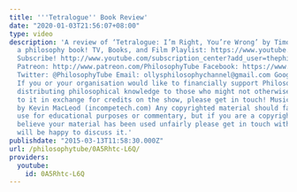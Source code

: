 ```yaml
---
title: '''Tetralogue'' Book Review'
date: "2020-01-03T21:56:07+08:00"
type: video
description: 'A review of ‘Tetralogue: I’m Right, You’re Wrong’ by Timothy Williamson,
  a philosophy book! TV, Books, and Film Playlist: https://www.youtube.com/playlist?list=PLvoAL-KSZ32ckBZpvJkGLXMwzbtTznejK
  Subscribe! http://www.youtube.com/subscription_center?add_user=thephilosophytube
  Patreon: http://www.patreon.com/PhilosophyTube Facebook: https://www.facebook.com/PhilosophyTube?ref=hl
  Twitter: @PhilosophyTube Email: ollysphilosophychannel@gmail.com Google+: google.com/+thephilosophytube
  If you or your organisation would like to financially support Philosophy Tube in
  distributing philosophical knowledge to those who might not otherwise have access
  to it in exchange for credits on the show, please get in touch! Music: ‘Carefree’
  by Kevin MacLeod (incompetech.com) Any copyrighted material should fall under fair
  use for educational purposes or commentary, but if you are a copyright holder and
  believe your material has been used unfairly please get in touch with us and we
  will be happy to discuss it.'
publishdate: "2015-03-13T11:58:30.000Z"
url: /philosophytube/0A5Rhtc-L6Q/
providers:
  youtube:
    id: 0A5Rhtc-L6Q
---
```

